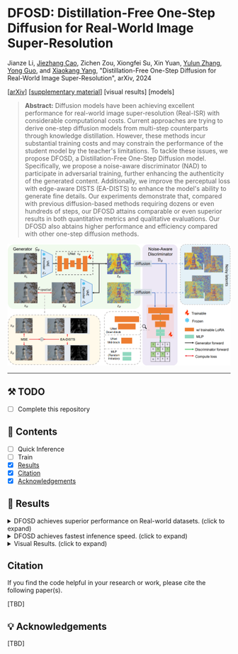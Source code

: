 # DFOSD: Distillation-Free One-Step Diffusion for Real-World Image Super-Resolution

Jianze Li, [Jiezhang Cao](https://www.jiezhangcao.com/), Zichen Zou, Xiongfei Su, Xin Yuan, [Yulun Zhang](http://yulunzhang.com/), [Yong Guo](https://www.guoyongcs.com/), and [Xiaokang Yang](https://scholar.google.com/citations?user=yDEavdMAAAAJ), "Distillation-Free One-Step Diffusion for Real-World Image Super-Resolution", arXiv, 2024

[[arXiv](https://github.com/JianzeLi-114/DFOSD)] [[supplementary material](https://github.com/JianzeLi-114/DFOSD)] [visual results] [models]

> **Abstract:** Diffusion models have been achieving excellent performance for real-world image super-resolution (Real-ISR) with considerable computational costs. Current approaches are trying to derive one-step diffusion models from multi-step counterparts through knowledge distillation. However, these methods incur substantial training costs and may constrain the performance of the student model by the teacher's limitations. To tackle these issues, we propose DFOSD, a Distillation-Free One-Step Diffusion model. Specifically, we propose a noise-aware discriminator (NAD) to participate in adversarial training, further enhancing the authenticity of the generated content. Additionally, we improve the perceptual loss with edge-aware DISTS (EA-DISTS) to enhance the model's ability to generate fine details. Our experiments demonstrate that, compared with previous diffusion-based methods requiring dozens or even hundreds of steps, our DFOSD attains comparable or even superior results in both quantitative metrics and qualitative evaluations. Our DFOSD also abtains higher performance and efficiency compared with other one-step diffusion methods.

![](figs/overview.png)

---

## ⚒️ TODO

* [ ] Complete this repository

## 🔗 Contents

- [ ] Quick Inference
- [ ] Train
- [x] [Results](#Results)
- [x] [Citation](#Citation)
- [x] [Acknowledgements](#Acknowledgements)

## 🔎 Results

<details>
<summary>DFOSD achieves superior performance on Real-world datasets. (click to expand)</summary>

- Quantitative no-reference (NR) metrics comparison with state-of-the-art DM-based methods for Real-ISR (&times;4). 
<p align="center">
  <img width="90%" src="figs/NR_DM_compare.png">
</p>

</details>

<details>
<summary>DFOSD achieves fastest infenence speed. (click to expand)</summary>

- Complexity comparison (&times;4) among different DM-based methods.
<p align="center">
  <img width="90%" src="figs/complexity.png">
</p>

</details>

<details>
<summary>Visual Results. (click to expand)</summary>

- Visual comparisons (&times;4) on Real-ISR task.
<p align="center">
  <img width="100%" src="figs/vsiual_results.png">
</p>

</details>

## Citation

If you find the code helpful in your research or work, please cite the following paper(s).

[TBD]


## 💡 Acknowledgements

[TBD]
